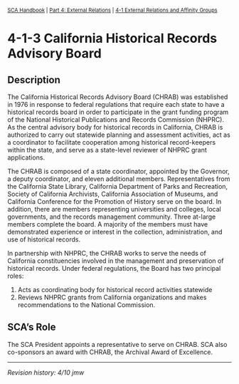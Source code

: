 <sup>[SCA Handbook](/sca-handbook/index.html) | [Part 4: External Relations](../04_external-relations/index.html) | [4-1 External Relations and Affinity Groups](../04_external-relations/04-01_external-relations.html)</sup> 

# 4-1-3 California Historical Records Advisory Board

## Description

The California Historical Records Advisory Board (CHRAB) was established in 1976 in response to federal regulations that require each state to have a historical records board in order to participate in the grant funding program of the National Historical Publications and Records Commission (NHPRC). As the central advisory body for historical records in California, CHRAB is authorized to carry out statewide planning and assessment activities, act as a coordinator to facilitate cooperation among historical record-keepers within the state, and serve as a state-level reviewer of NHPRC grant applications.

The CHRAB is composed of a state coordinator, appointed by the Governor, a deputy coordinator, and eleven additional members. Representatives from the California State Library, California Department of Parks and Recreation, Society of California Archivists, California Association of Museums, and California Conference for the Promotion of History serve on the board. In addition, there are members representing universities and colleges, local governments, and the records management community. Three at-large members complete the board. A majority of the members must have demonstrated experience or interest in the collection, administration, and use of historical records.

In partnership with NHPRC, the CHRAB works to serve the needs of California constituencies involved in the management and preservation of historical records. Under federal regulations, the Board has two principal roles:
1. Acts as coordinating body for historical record activities statewide
2. Reviews NHPRC grants from California organizations and makes recommendations to the National Commission.

## SCA’s Role

The SCA President appoints a representative to serve on CHRAB.
SCA also co-sponsors an award with CHRAB, the Archival Award of Excellence.

***

_Revision history: 4/10 jmw_
